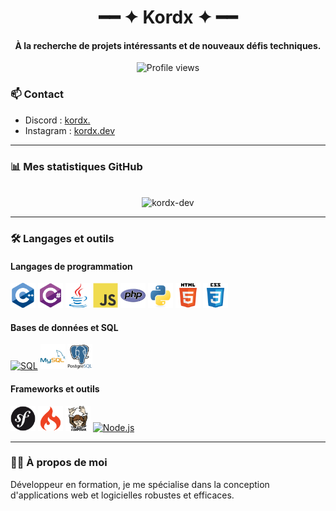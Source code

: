 <h1 align="center">━━ ✦ Kordx ✦ ━━</h1>
<h4 align="center">À la recherche de projets intéressants et de nouveaux défis techniques.</h4>

<p align="center">
  <img src="https://komarev.com/ghpvc/?username=kordx-dev&label=Profile%20views&style=flat" alt="Profile views" />
</p>

### 📫 Contact
- Discord : [kordx.](https://discord.com/users/kordx.)
- Instagram : [kordx.dev](https://www.instagram.com/kordx.dev)

---

### 📊 Mes statistiques GitHub
<p align="center">
<br>
<img src="https://github-readme-stats.vercel.app/api?username=kordx-dev&show_icons=true&locale=fr&theme=dark" alt="kordx-dev" /><br>
</p>

---

### 🛠️ Langages et outils
<p align="left">
  
  #### Langages de programmation
  <a href="https://learn.microsoft.com/cpp" target="_blank"><img src="https://raw.githubusercontent.com/devicons/devicon/refs/heads/master/icons/cplusplus/cplusplus-original.svg" alt="C++" width="40" height="40"/></a>
  <a href="https://learn.microsoft.com/en-us/dotnet/csharp/" target="_blank"><img src="https://raw.githubusercontent.com/devicons/devicon/master/icons/csharp/csharp-original.svg" alt="C#" width="40" height="40"/></a>
  <a href="https://www.java.com" target="_blank"><img src="https://raw.githubusercontent.com/devicons/devicon/master/icons/java/java-original.svg" alt="Java" width="40" height="40"/></a>
  <a href="https://developer.mozilla.org/en-US/docs/Web/JavaScript" target="_blank"><img src="https://raw.githubusercontent.com/devicons/devicon/master/icons/javascript/javascript-original.svg" alt="JavaScript" width="40" height="40"/></a>
  <a href="https://www.php.net/" target="_blank"><img src="https://raw.githubusercontent.com/devicons/devicon/master/icons/php/php-original.svg" alt="PHP" width="40" height="40"/></a>
  <a href="https://www.python.org" target="_blank"><img src="https://raw.githubusercontent.com/devicons/devicon/master/icons/python/python-original.svg" alt="Python" width="40" height="40"/></a>
  <a href="https://developer.mozilla.org/en-US/docs/Web/HTML" target="_blank"><img src="https://raw.githubusercontent.com/devicons/devicon/master/icons/html5/html5-original-wordmark.svg" alt="HTML5" width="40" height="40"/></a>
  <a href="https://developer.mozilla.org/en-US/docs/Web/CSS" target="_blank"><img src="https://raw.githubusercontent.com/devicons/devicon/master/icons/css3/css3-original-wordmark.svg" alt="CSS3" width="40" height="40"/></a>
  
  #### Bases de données et SQL
  <a href="https://sql.sh/" target="_blank"><img src="https://www.svgrepo.com/show/535339/database.svg" alt="SQL" width="40" height="40"/></a>
  <a href="https://www.mysql.com/" target="_blank"><img src="https://raw.githubusercontent.com/devicons/devicon/master/icons/mysql/mysql-original-wordmark.svg" alt="MySQL" width="40" height="40"/></a>
  <a href="https://www.postgresql.org/" target="_blank"><img src="https://raw.githubusercontent.com/devicons/devicon/master/icons/postgresql/postgresql-original-wordmark.svg" alt="PostgreSQL" width="40" height="40"/></a>

  #### Frameworks et outils
  <a href="https://symfony.com/" target="_blank"><img src="https://raw.githubusercontent.com/devicons/devicon/master/icons/symfony/symfony-original.svg" alt="Symfony" width="40" height="40"/></a>
  <a href="https://codeigniter.com/" target="_blank"><img src="https://raw.githubusercontent.com/devicons/devicon/master/icons/codeigniter/codeigniter-plain.svg" alt="CodeIgniter" width="40" height="40"/></a>
  <a href="https://getcomposer.org/" target="_blank"><img src="https://raw.githubusercontent.com/devicons/devicon/master/icons/composer/composer-original.svg" alt="Composer" width="40" height="40"/></a>
  <a href="https://nodejs.org" target="_blank"><img src="https://www.svgrepo.com/show/354119/nodejs-icon.svg" alt="Node.js" width="40" height="40"/></a>
</p>

---

### 👨‍💻 À propos de moi
Développeur en formation, je me spécialise dans la conception d'applications web et logicielles robustes et efficaces.
